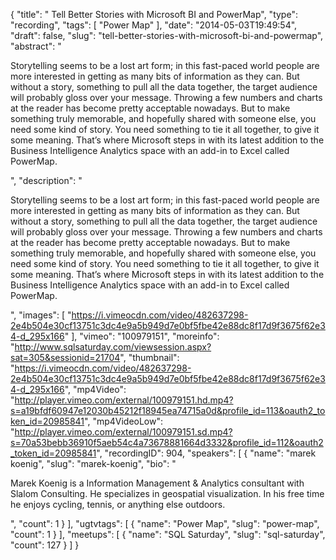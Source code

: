 {
  "title": " Tell Better Stories with Microsoft BI and PowerMap",
  "type": "recording",
  "tags": [
    "Power Map"
  ],
  "date": "2014-05-03T19:49:54",
  "draft": false,
  "slug": "tell-better-stories-with-microsoft-bi-and-powermap",
  "abstract": "<p>Storytelling seems to be a lost art form; in this fast-paced world people are more interested in getting as many bits of information as they can. But without a story, something to pull all the data together, the target audience will probably gloss over your message. Throwing a few numbers and charts at the reader has become pretty acceptable nowadays. But to make something truly memorable, and hopefully shared with someone else, you need some kind of story. You need something to tie it all together, to give it some meaning. That’s where Microsoft steps in with its latest addition to the Business Intelligence Analytics space with an add-in to Excel called PowerMap.</p>",
  "description": "<p>Storytelling seems to be a lost art form; in this fast-paced world people are more interested in getting as many bits of information as they can. But without a story, something to pull all the data together, the target audience will probably gloss over your message. Throwing a few numbers and charts at the reader has become pretty acceptable nowadays. But to make something truly memorable, and hopefully shared with someone else, you need some kind of story. You need something to tie it all together, to give it some meaning. That’s where Microsoft steps in with its latest addition to the Business Intelligence Analytics space with an add-in to Excel called PowerMap.</p>",
  "images": [
    "https://i.vimeocdn.com/video/482637298-2e4b504e30cf13751c3dc4e9a5b949d7e0bf5fbe42e88dc8f17d9f3675f62e34-d_295x166"
  ],
  "vimeo": "100979151",
  "moreinfo": "http://www.sqlsaturday.com/viewsession.aspx?sat=305&sessionid=21704",
  "thumbnail": "https://i.vimeocdn.com/video/482637298-2e4b504e30cf13751c3dc4e9a5b949d7e0bf5fbe42e88dc8f17d9f3675f62e34-d_295x166",
  "mp4Video": "http://player.vimeo.com/external/100979151.hd.mp4?s=a19bfdf60947e12030b45212f18945ea74715a0d&profile_id=113&oauth2_token_id=20985841",
  "mp4VideoLow": "http://player.vimeo.com/external/100979151.sd.mp4?s=70a53bebb36910f5aeb54c4a73678881664d3332&profile_id=112&oauth2_token_id=20985841",
  "recordingID": 904,
  "speakers": [
    {
      "name": "marek koenig",
      "slug": "marek-koenig",
      "bio": "<p>Marek Koenig is a Information Management & Analytics consultant with Slalom Consulting. He specializes in geospatial visualization. In his free time he enjoys cycling, tennis, or anything else outdoors.</p>",
      "count": 1
    }
  ],
  "ugtvtags": [
    {
      "name": "Power Map",
      "slug": "power-map",
      "count": 1
    }
  ],
  "meetups": [
    {
      "name": "SQL Saturday",
      "slug": "sql-saturday",
      "count": 127
    }
  ]
}
